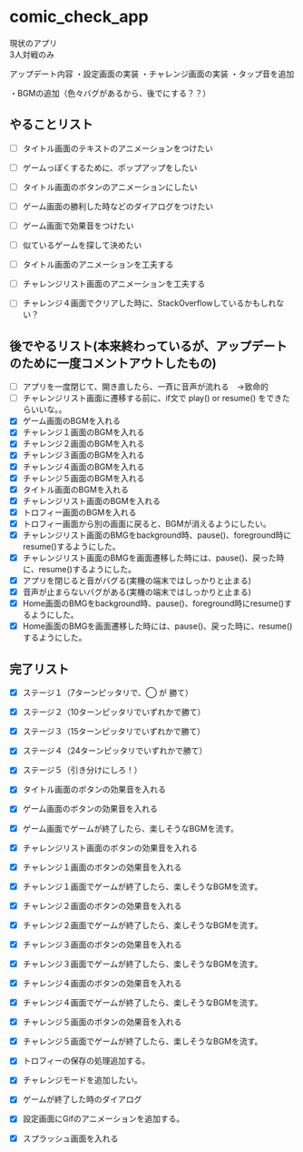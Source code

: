 # comic_check_app

現状のアプリ  
 3人対戦のみ
 

アップデート内容
・設定画面の実装
・チャレンジ画面の実装
・タップ音を追加

・BGMの追加（色々バグがあるから、後でにする？？）



## やることリスト

- [ ] タイトル画面のテキストのアニメーションをつけたい
- [ ] ゲームっぽくするために、ポップアップをしたい
- [ ] タイトル画面のボタンのアニメーションにしたい
- [ ] ゲーム画面の勝利した時などのダイアログをつけたい
- [ ] ゲーム画面で効果音をつけたい
- [ ] 似ているゲームを探して決めたい
- [ ] タイトル画面のアニメーションを工夫する
- [ ] チャレンジリスト画面のアニメーションを工夫する
- [ ] チャレンジ４画面でクリアした時に、StackOverflowしているかもしれない？


## 後でやるリスト(本来終わっているが、アップデートのために一度コメントアウトしたもの)
- [ ] アプリを一度閉じて、開き直したら、一斉に音声が流れる　→致命的
- [ ] チャレンジリスト画面に遷移する前に、if文で play() or resume() をできたらいいな。。
- [x] ゲーム画面のBGMを入れる
- [x] チャレンジ１画面のBGMを入れる
- [x] チャレンジ２画面のBGMを入れる
- [x] チャレンジ３画面のBGMを入れる
- [x] チャレンジ４画面のBGMを入れる
- [x] チャレンジ５画面のBGMを入れる
- [x] タイトル画面のBGMを入れる
- [x] チャレンジリスト画面のBGMを入れる
- [x] トロフィー画面のBGMを入れる
- [x] トロフィー画面から別の画面に戻ると、BGMが消えるようにしたい。
- [x] チャレンジリスト画面のBMGをbackground時、pause()、foreground時にresume()するようにした。
- [x] チャレンジリスト画面のBMGを画面遷移した時には、pause()、戻った時に、resume()するようにした。
- [x] アプリを閉じると音がバグる(実機の端末ではしっかりと止まる)
- [x] 音声が止まらないバグがある(実機の端末ではしっかりと止まる)
- [x] Home画面のBMGをbackground時、pause()、foreground時にresume()するようにした。
- [x] Home画面のBMGを画面遷移した時には、pause()、戻った時に、resume()するようにした。

## 完了リスト
- [x] ステージ１（7ターンピッタリで、◯ が 勝て）
- [x] ステージ２（10ターンピッタリでいずれかで勝て）
- [x] ステージ３（15ターンピッタリでいずれかで勝て）
- [x] ステージ４（24ターンピッタリでいずれかで勝て）
- [x] ステージ５（引き分けにしろ！） 
- [x] タイトル画面のボタンの効果音を入れる
- [x] ゲーム画面のボタンの効果音を入れる
- [x] ゲーム画面でゲームが終了したら、楽しそうなBGMを流す。
- [x] チャレンジリスト画面のボタンの効果音を入れる
- [x] チャレンジ１画面のボタンの効果音を入れる
- [x] チャレンジ１画面でゲームが終了したら、楽しそうなBGMを流す。
- [x] チャレンジ２画面のボタンの効果音を入れる
- [x] チャレンジ２画面でゲームが終了したら、楽しそうなBGMを流す。
- [x] チャレンジ３画面のボタンの効果音を入れる
- [x] チャレンジ３画面でゲームが終了したら、楽しそうなBGMを流す。
- [x] チャレンジ４画面のボタンの効果音を入れる
- [x] チャレンジ４画面でゲームが終了したら、楽しそうなBGMを流す。
- [x] チャレンジ５画面のボタンの効果音を入れる
- [x] チャレンジ５画面でゲームが終了したら、楽しそうなBGMを流す。
- [x] トロフィーの保存の処理追加する。
- [x] チャレンジモードを追加したい。
- [x] ゲームが終了した時のダイアログ
- [x] 設定画面にGifのアニメーションを追加する。
- [x] スプラッシュ画面を入れる

 
